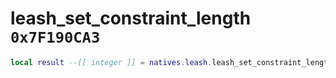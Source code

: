 # leash_set_constraint_length `0x7F190CA3`

```lua
local result --[[ integer ]] = natives.leash.leash_set_constraint_length(_unk0 --[[ integer ]], _unk1 --[[ integer ]])
```